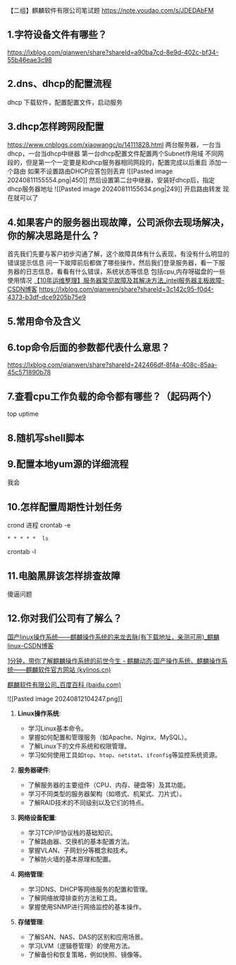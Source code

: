 【二组】麒麟软件有限公司笔试题
https://note.youdao.com/s/JDEDAbFM
## 1.字符设备文件有哪些？
https://lxblog.com/qianwen/share?shareId=a90ba7cd-8e9d-402c-bf34-55b46eae3c98
## 2.dns、dhcp的配置流程
dhcp 下载软件，配置配置文件，启动服务

## 3.dhcp怎样跨网段配置
https://www.cnblogs.com/xiaowangc/p/14111828.html
两台服务器，一台当dhcp，一台当dhcp中继器
第一台dhcp配置文件配置两个Subnet作用域 不同网段的，但是第一个一定要是和dhcp服务器相同网段的，配置完成以后重启  添加一个路由 如果不设置路由DHCP应答包则丢弃
![[Pasted image 20240811155554.png|450]]
然后设置第二台中继器，安装好dhcp后，指定dhcp服务器地址
![[Pasted image 20240811155634.png|249]]
开启路由转发
现在就可以了

## 4.如果客户的服务器出现故障，公司派你去现场解决，你的解决思路是什么？
首先我们先要与客户初步沟通了解，这个故障具体有什么表现，有没有什么明显的错误提示信息
问一下故障前后都做了哪些操作，然后我们登录服务器，看一下服务器的日志信息，看看有什么错误，系统状态等信息 包括cpu,内存呀磁盘的一些使用情况
[【10年运维整理】服务器常见故障及其解决方法_intel服务器主板故障-CSDN博客](https://blog.csdn.net/click_idc/article/details/80407762)
https://lxblog.com/qianwen/share?shareId=3c142c95-f0d4-4373-b3df-dce9205b75e9
## 5.常用命令及含义


## 6.top命令后面的参数都代表什么意思？
https://lxblog.com/qianwen/share?shareId=242466df-8f4a-408c-85aa-45c571890b78

## 7.查看cpu工作负载的命令都有哪些？（起码两个）
top uptime 

## 8.随机写shell脚本


## 9.配置本地yum源的详细流程
我会

## 10.怎样配置周期性计划任务
crond 进程
crontab -e
```
* * * * *  ls
```
crontab -l

## 11.电脑黑屏该怎样排查故障

傻逼问题
## 12.你对我们公司有了解么？
[国产linux操作系统——麒麟操作系统的来龙去脉(有下载地址，亲测可用)_麒麟linux-CSDN博客](https://blog.csdn.net/ljsant/article/details/128661892)

[1分钟，带你了解麒麟操作系统的前世今生 - 麒麟动态·国产操作系统、麒麟操作系统——麒麟软件官方网站 (kylinos.cn)](https://kylinos.cn/about/news/266.html)

[麒麟软件有限公司_百度百科 (baidu.com)](https://baike.baidu.com/item/%E9%BA%92%E9%BA%9F%E8%BB%9F%E4%BB%B6%E6%9C%89%E9%99%90%E5%85%AC%E5%8F%B8/24498080)

![[Pasted image 20240812104247.png]]

1. **Linux操作系统**:
    
    - 学习Linux基本命令。
    - 掌握如何配置和管理服务（如Apache、Nginx、MySQL）。
    - 了解Linux下的文件系统和权限管理。
    - 学习如何使用工具如`top`、`htop`、`netstat`、`ifconfig`等监控系统资源。
2. **服务器硬件**:
    
    - 了解服务器的主要组件（CPU、内存、硬盘等）及其功能。
    - 学习不同类型的服务器架构（如塔式、机架式、刀片式）。
    - 了解RAID技术的不同级别以及它们的特点。
3. **网络设备配置**:
    
    - 学习TCP/IP协议栈的基础知识。
    - 了解路由器、交换机的基本配置方法。
    - 掌握VLAN、子网划分等概念和技术。
    - 了解防火墙的基本原理和配置。
4. **网络管理**:
    
    - 学习DNS、DHCP等网络服务的配置和管理。
    - 了解网络故障排查的方法和工具。
    - 掌握使用SNMP进行网络监控的基本操作。
5. **存储管理**:
    
    - 了解SAN、NAS、DAS的区别和应用场景。
    - 学习LVM（逻辑卷管理）的使用方法。
    - 了解备份和恢复策略，例如快照、镜像等。
